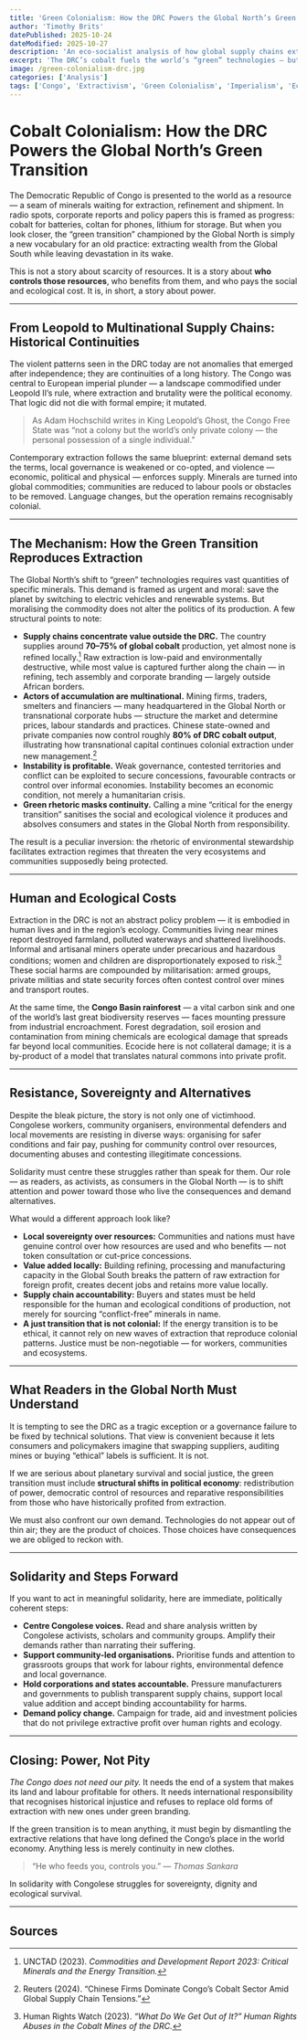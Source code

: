 ```yaml
---
title: 'Green Colonialism: How the DRC Powers the Global North’s Green Transition'
author: 'Timothy Brits'
datePublished: 2025-10-24
dateModified: 2025-10-27
description: 'An eco-socialist analysis of how global supply chains extract Congolese life and land for the Global North’s “green” transition.'
excerpt: 'The DRC’s cobalt fuels the world’s “green” technologies — but the price is paid by its people and ecosystems. This post traces how colonial extraction survives inside the green transition.'
image: /green-colonialism-drc.jpg
categories: ['Analysis']
tags: ['Congo', 'Extractivism', 'Green Colonialism', 'Imperialism', 'Eco-socialism', 'Global South']
---
```


# Cobalt Colonialism: How the DRC Powers the Global North’s Green Transition

The Democratic Republic of Congo is presented to the world as a resource — a seam of minerals waiting for extraction, refinement and shipment. In radio spots, corporate reports and policy papers this is framed as progress: cobalt for batteries, coltan for phones, lithium for storage. But when you look closer, the “green transition” championed by the Global North is simply a new vocabulary for an old practice: extracting wealth from the Global South while leaving devastation in its wake.

This is not a story about scarcity of resources. It is a story about **who controls those resources**, who benefits from them, and who pays the social and ecological cost. It is, in short, a story about power.

---

## From Leopold to Multinational Supply Chains: Historical Continuities

The violent patterns seen in the DRC today are not anomalies that emerged after independence; they are continuities of a long history. The Congo was central to European imperial plunder — a landscape commodified under Leopold II’s rule, where extraction and brutality were the political economy. That logic did not die with formal empire; it mutated.

> As Adam Hochschild writes in King Leopold’s Ghost, the Congo Free State was “not a colony but the world’s only private colony — the personal possession of a single individual.”

Contemporary extraction follows the same blueprint: external demand sets the terms, local governance is weakened or co-opted, and violence — economic, political and physical — enforces supply. Minerals are turned into global commodities; communities are reduced to labour pools or obstacles to be removed. Language changes, but the operation remains recognisably colonial.

---

## The Mechanism: How the Green Transition Reproduces Extraction

The Global North’s shift to “green” technologies requires vast quantities of specific minerals. This demand is framed as urgent and moral: save the planet by switching to electric vehicles and renewable systems. But moralising the commodity does not alter the politics of its production. A few structural points to note:

- **Supply chains concentrate value outside the DRC.** The country supplies around **70–75% of global cobalt** production, yet almost none is refined locally.[^1] Raw extraction is low-paid and environmentally destructive, while most value is captured further along the chain — in refining, tech assembly and corporate branding — largely outside African borders.
- **Actors of accumulation are multinational.** Mining firms, traders, smelters and financiers — many headquartered in the Global North or transnational corporate hubs — structure the market and determine prices, labour standards and practices. Chinese state-owned and private companies now control roughly **80% of DRC cobalt output**, illustrating how transnational capital continues colonial extraction under new management.[^2]
- **Instability is profitable.** Weak governance, contested territories and conflict can be exploited to secure concessions, favourable contracts or control over informal economies. Instability becomes an economic condition, not merely a humanitarian crisis.
- **Green rhetoric masks continuity.** Calling a mine “critical for the energy transition” sanitises the social and ecological violence it produces and absolves consumers and states in the Global North from responsibility.

The result is a peculiar inversion: the rhetoric of environmental stewardship facilitates extraction regimes that threaten the very ecosystems and communities supposedly being protected.

---

## Human and Ecological Costs

Extraction in the DRC is not an abstract policy problem — it is embodied in human lives and in the region’s ecology. Communities living near mines report destroyed farmland, polluted waterways and shattered livelihoods. Informal and artisanal miners operate under precarious and hazardous conditions; women and children are disproportionately exposed to risk.[^3] These social harms are compounded by militarisation: armed groups, private militias and state security forces often contest control over mines and transport routes.

At the same time, the **Congo Basin rainforest** — a vital carbon sink and one of the world’s last great biodiversity reserves — faces mounting pressure from industrial encroachment. Forest degradation, soil erosion and contamination from mining chemicals are ecological damage that spreads far beyond local communities. Ecocide here is not collateral damage; it is a by-product of a model that translates natural commons into private profit.

---

## Resistance, Sovereignty and Alternatives

Despite the bleak picture, the story is not only one of victimhood. Congolese workers, community organisers, environmental defenders and local movements are resisting in diverse ways: organising for safer conditions and fair pay, pushing for community control over resources, documenting abuses and contesting illegitimate concessions.

Solidarity must centre these struggles rather than speak for them. Our role — as readers, as activists, as consumers in the Global North — is to shift attention and power toward those who live the consequences and demand alternatives.

What would a different approach look like?

- **Local sovereignty over resources:** Communities and nations must have genuine control over how resources are used and who benefits — not token consultation or cut-price concessions.
- **Value added locally:** Building refining, processing and manufacturing capacity in the Global South breaks the pattern of raw extraction for foreign profit, creates decent jobs and retains more value locally.
- **Supply chain accountability:** Buyers and states must be held responsible for the human and ecological conditions of production, not merely for sourcing “conflict-free” minerals in name.
- **A just transition that is not colonial:** If the energy transition is to be ethical, it cannot rely on new waves of extraction that reproduce colonial patterns. Justice must be non-negotiable — for workers, communities and ecosystems.

---

## What Readers in the Global North Must Understand

It is tempting to see the DRC as a tragic exception or a governance failure to be fixed by technical solutions. That view is convenient because it lets consumers and policymakers imagine that swapping suppliers, auditing mines or buying “ethical” labels is sufficient. It is not.

If we are serious about planetary survival and social justice, the green transition must include **structural shifts in political economy**: redistribution of power, democratic control of resources and reparative responsibilities from those who have historically profited from extraction.

We must also confront our own demand. Technologies do not appear out of thin air; they are the product of choices. Those choices have consequences we are obliged to reckon with.

---

## Solidarity and Steps Forward

If you want to act in meaningful solidarity, here are immediate, politically coherent steps:

- **Centre Congolese voices.** Read and share analysis written by Congolese activists, scholars and community groups. Amplify their demands rather than narrating their suffering.
- **Support community-led organisations.** Prioritise funds and attention to grassroots groups that work for labour rights, environmental defence and local governance.
- **Hold corporations and states accountable.** Pressure manufacturers and governments to publish transparent supply chains, support local value addition and accept binding accountability for harms.
- **Demand policy change.** Campaign for trade, aid and investment policies that do not privilege extractive profit over human rights and ecology.

---

## Closing: Power, Not Pity

_The Congo does not need our pity._ It needs the end of a system that makes its land and labour profitable for others. It needs international responsibility that recognises historical injustice and refuses to replace old forms of extraction with new ones under green branding.

If the green transition is to mean anything, it must begin by dismantling the extractive relations that have long defined the Congo’s place in the world economy. Anything less is merely continuity in new clothes.

> “He who feeds you, controls you.”
> — _Thomas Sankara_

In solidarity with Congolese struggles for sovereignty, dignity and ecological survival.

---

## Sources

[^1]: UNCTAD (2023). _Commodities and Development Report 2023: Critical Minerals and the Energy Transition._

[^2]: Reuters (2024). “Chinese Firms Dominate Congo’s Cobalt Sector Amid Global Supply Chain Tensions.”

[^3]: Human Rights Watch (2023). _“What Do We Get Out of It?” Human Rights Abuses in the Cobalt Mines of the DRC._

[^4]: UNEP (2024). _Congo Basin Forests: State of the Forest 2024._
